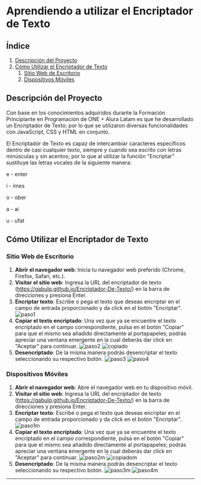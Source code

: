 # Aprendiendo a utilizar el Encriptador de Texto

## Índice
1. [Descripción del Proyecto](#descripción-del-proyecto)
2. [Cómo Utilizar el Encriptador de Texto](#cómo-utilizar-el-encriptador-de-texto)
   1. [Sitio Web de Escritorio](#sitio-web-de-escritorio)
   2. [Dispositivos Móviles](#dispositivos-móviles)

## Descripción del Proyecto
Con base en los conocimientos adquiridos durante la Formación Principiante en Programación de ONE + Alura Latam es que he desarrollado un Encriptador de Texto; por lo que se utilizaron diversas
funcionalidades con JavaScript, CSS y HTML en conjunto.

El Encriptador de Texto es capaz de intercambiar caracteres específicos dentro de casi cualquier texto, siempre y cuando sea escrito con letras minúsculas y sin acentos; por lo que 
al utilizar la función "Encriptar" sustituye las letras vocales de la siguiente manera:

e - enter

i - imes

o - ober

a - ai

u - ufat

## Cómo Utilizar el Encriptador de Texto

### Sitio Web de Escritorio
1. **Abrir el navegador web**: Inicia tu navegador web preferido (Chrome, Firefox, Safari, etc.).
2. **Visitar el sitio web**: Ingresa la URL del encriptador de texto (https://gabulq.github.io/Encriptador-De-Texto/) en la barra de direcciones y presiona Enter.
3. **Encriptar texto**: Escribe o pega el texto que deseas encriptar en el campo de entrada proporcionado y da click en el botón "Encriptar".
   ![paso1](https://github.com/user-attachments/assets/5c38aba6-f0a8-4347-a297-775fcd9b0f37)
4. **Copiar el texto encriptado**: Una vez que ya se encuentre el texto encriptado en el campo correspondiente, pulsa en el botón "Copiar" para que el mismo sea
    añadido directamente al portapapeles; podrás apreciar una ventana emergente en la cual deberás dar click en "Aceptar" para continuar.
   ![paso2](https://github.com/user-attachments/assets/7edc7dc4-0807-4f04-86da-bc9369dab9ef)
   ![copiado](https://github.com/user-attachments/assets/a3e0a7dd-9d47-4b1c-b71e-947cfbb1cb05)   
5. **Desencriptado**: De la misma manera podrás desencriptar el texto seleccionando su respectivo botón.
   ![paso3](https://github.com/user-attachments/assets/2c3d493e-4f89-471b-a58c-8e6dd8b8328f)
   ![paso4](https://github.com/user-attachments/assets/d6d14997-3eae-4770-9210-179be8f68a98)


### Dispositivos Móviles
1. **Abrir el navegador web**: Abre el navegador web en tu dispositivo móvil.
2. **Visitar el sitio web**: Ingresa la URL del encriptador de texto (https://gabulq.github.io/Encriptador-De-Texto/) en la barra de direcciones y presiona Enter.
3. **Encriptar texto**: Escribe o pega el texto que deseas encriptar en el campo de entrada proporcionado y da click en el botón "Encriptar".
   ![paso1m](https://github.com/user-attachments/assets/3f547f95-dbe0-4ad4-b5e4-097ff0aba4c9)
4. **Copiar el texto encriptado**: Una vez que ya se encuentre el texto encriptado en el campo correspondiente, pulsa en el botón "Copiar" para que el mismo sea
    añadido directamente al portapapeles; podrás apreciar una ventana emergente en la cual deberás dar click en "Aceptar" para continuar.
    ![paso2m](https://github.com/user-attachments/assets/345c72a4-03a5-4ef0-a0a4-1890071dfc71)
    ![copiadom](https://github.com/user-attachments/assets/4ffbdfe7-7a82-490b-b53a-6aeebed4f20a)
5. **Desencriptado**: De la misma manera podrás desencriptar el texto seleccionando su respectivo botón.
  ![paso3m](https://github.com/user-attachments/assets/710446e5-1e6c-4635-b2fe-31f143e3ccc4)
  ![paso4m](https://github.com/user-attachments/assets/6d77213b-ff1c-4fa7-a9d4-975b10ab5d2f)



---



